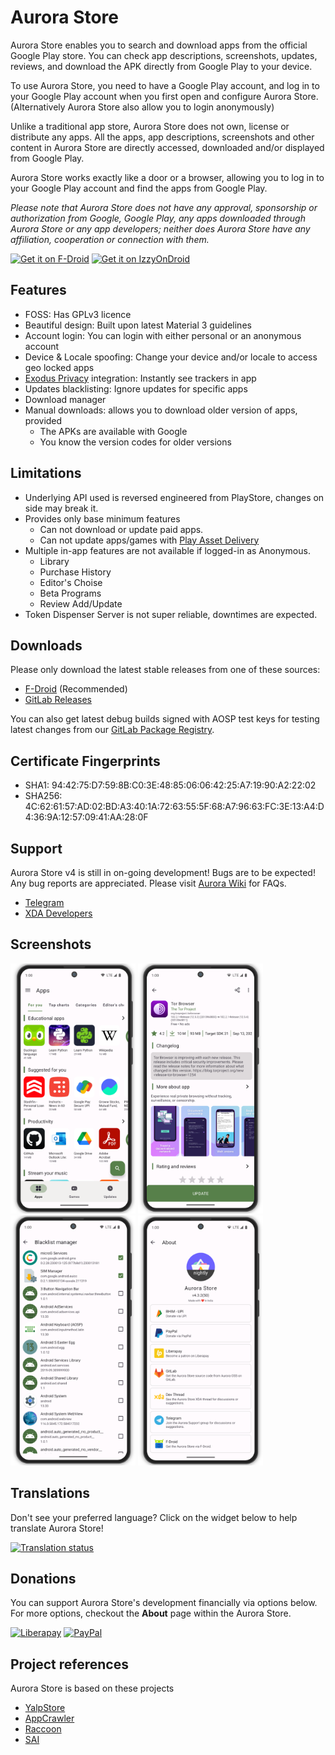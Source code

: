 # Aurora Store

Aurora Store enables you to search and download apps from the official Google Play store. You can check app descriptions, screenshots, updates, reviews, and download the APK directly from Google Play to your device. 

To use Aurora Store, you need to have a Google Play account, and log in to your Google Play account when you first open and configure Aurora Store.
(Alternatively Aurora Store also allow you to login anonymously)

Unlike a traditional app store, Aurora Store does not own, license or distribute any apps. All the apps, app descriptions, screenshots and other content in Aurora Store are directly accessed, downloaded and/or displayed from Google Play. 

Aurora Store works exactly like a door or a browser, allowing you to log in to your Google Play account and find the apps from Google Play. 

*_Please note that Aurora Store does not have any approval, sponsorship or authorization from Google, Google Play, any apps downloaded through Aurora Store or any app developers; neither does Aurora Store have any affiliation, cooperation or connection with them._*

[<img src="https://f-droid.org/badge/get-it-on.png" alt="Get it on F-Droid" height="60">](https://f-droid.org/en/packages/com.aurora.store/)
[<img src="https://gitlab.com/IzzyOnDroid/repo/-/raw/master/assets/IzzyOnDroid.png" alt="Get it on IzzyOnDroid" height="60">](https://apt.izzysoft.de/fdroid/index/apk/com.aurora.store)

## Features

- FOSS: Has GPLv3 licence
- Beautiful design: Built upon latest Material 3 guidelines
- Account login: You can login with either personal or an anonymous account
- Device & Locale spoofing: Change your device and/or locale to access geo locked apps
- [Exodus Privacy](https://exodus-privacy.eu.org/) integration: Instantly see trackers in app
- Updates blacklisting: Ignore updates for specific apps
- Download manager
- Manual downloads: allows you to download older version of apps, provided
  - The APKs are available with Google
  - You know the version codes for older versions 

## Limitations

- Underlying API used is reversed engineered from PlayStore, changes on side may break it.
- Provides only base minimum features
  - Can not download or update paid apps.
  - Can not update apps/games with [Play Asset Delivery](https://developer.android.com/guide/playcore/asset-delivery)
- Multiple in-app features are not available if logged-in as Anonymous.
  - Library
  - Purchase History
  - Editor's Choise
  - Beta Programs
  - Review Add/Update
- Token Dispenser Server is not super reliable, downtimes are expected.  

## Downloads

Please only download the latest stable releases from one of these sources:

- [F-Droid](https://f-droid.org/en/packages/com.aurora.store/) (Recommended)
- [GitLab Releases](https://gitlab.com/AuroraOSS/AuroraStore/-/releases)

You can also get latest debug builds signed with AOSP test keys for testing latest changes from our [GitLab Package Registry](https://gitlab.com/AuroraOSS/AuroraStore/-/packages/24103616).

## Certificate Fingerprints

- SHA1: 94:42:75:D7:59:8B:C0:3E:48:85:06:06:42:25:A7:19:90:A2:22:02
- SHA256: 4C:62:61:57:AD:02:BD:A3:40:1A:72:63:55:5F:68:A7:96:63:FC:3E:13:A4:D4:36:9A:12:57:09:41:AA:28:0F

## Support

Aurora Store v4 is still in on-going development! Bugs are to be expected! Any bug reports are appreciated.
Please visit [Aurora Wiki](https://gitlab.com/AuroraOSS/AuroraStore/-/wikis/home) for FAQs.

- [Telegram](https://t.me/AuroraSupport)
- [XDA Developers](https://forum.xda-developers.com/t/app-5-0-aurora-store-open-source-google-play-client.3739733/)

## Screenshots

<img src="fastlane/metadata/android/en-US/images/phoneScreenshots/screenshot-01.png" height="400">
<img src="fastlane/metadata/android/en-US/images/phoneScreenshots/screenshot-03.png" height="400">
<img src="fastlane/metadata/android/en-US/images/phoneScreenshots/screenshot-07.png" height="400">
<img src="fastlane/metadata/android/en-US/images/phoneScreenshots/screenshot-08.png" height="400">

## Translations

Don't see your preferred language? Click on the widget below to help translate Aurora Store!

<a href="https://hosted.weblate.org/engage/aurora-store/">
  <img src="https://hosted.weblate.org/widgets/aurora-store/-/287x66-grey.png" alt="Translation status" />
</a>

## Donations

You can support Aurora Store's development financially via options below. For more options, checkout the **About** page within the Aurora Store.

[![Liberapay](https://liberapay.com/assets/widgets/donate.svg)](https://liberapay.com/whyorean)
<a href="https://www.paypal.com/paypalme/AuroraDev">
  <img src="https://www.paypalobjects.com/webstatic/mktg/logo/AM_mc_vs_dc_ae.jpg" height="45" alt="PayPal">
</a>

## Project references

Aurora Store is based on these projects

- [YalpStore](https://github.com/yeriomin/YalpStore)
- [AppCrawler](https://github.com/Akdeniz/google-play-crawler)
- [Raccoon](https://github.com/onyxbits/raccoon4)
- [SAI](https://github.com/Aefyr/SAI)
